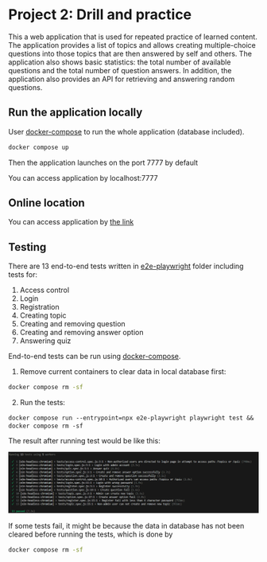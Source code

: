 # Project 2: Drill and practice

This a web application that is used for repeated practice of learned content. The application provides a list of topics and allows creating multiple-choice questions into those topics that are then answered by self and others. The application also shows basic statistics: the total number of available questions and the total number of question answers. In addition, the application also provides an API for retrieving and answering random questions.

## Run the application locally

User [docker-compose](https://docs.docker.com/compose/install/) to run the whole application (database included).

```bash
docker compose up
```

Then the application launches on the port 7777 by default

You can access application by localhost:7777

## Online location

You can access application by [the link](https://drill-and-practice-orse.onrender.com/)

## Testing

There are 13 end-to-end tests written in [e2e-playwright](e2e-playwright) folder including tests for:
1. Access control
2. Login
3. Registration
4. Creating topic
5. Creating and removing question
6. Creating and removing answer option
7. Answering quiz

End-to-end tests can be run using [docker-compose](https://docs.docker.com/compose/install/).
1. Remove current containers to clear data in local database first:
```bash
docker compose rm -sf
```
2. Run the tests:
```bassh
docker compose run --entrypoint=npx e2e-playwright playwright test && docker compose rm -sf
```
The result after running test would be like this:

![Test result](test-rs.png)

If some tests fail, it might be because the data in database has not been cleared before running the tests, which is done by 
```bash
docker compose rm -sf
```

<!-- Write the documentation of your project here. Do not include your personal
details (e.g. name or student number).



Remember to include the address of the online location where your project is
running as it is a key part of the submission. -->
